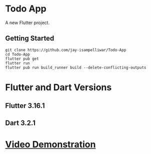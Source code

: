 # Todo App

A new Flutter project.

## Getting Started

```
git clone https://github.com/jay-isampelliwar/Todo-App
cd Todo-App
flutter pub get
flutter run
flutter pub run build_runner build --delete-conflicting-outputs
```
# Flutter and Dart Versions

## Flutter  3.16.1
## Dart 3.2.1

# [Video Demonstration](https://drive.google.com/file/d/149G0KjSB216YKzhylokCBfPMd6VCPH5x/view?usp=drivesdk)
